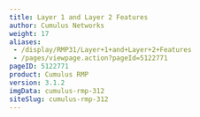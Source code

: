```yaml
---
title: Layer 1 and Layer 2 Features
author: Cumulus Networks
weight: 17
aliases:
 - /display/RMP31/Layer+1+and+Layer+2+Features
 - /pages/viewpage.action?pageId=5122771
pageID: 5122771
product: Cumulus RMP
version: 3.1.2
imgData: cumulus-rmp-312
siteSlug: cumulus-rmp-312
---
```


